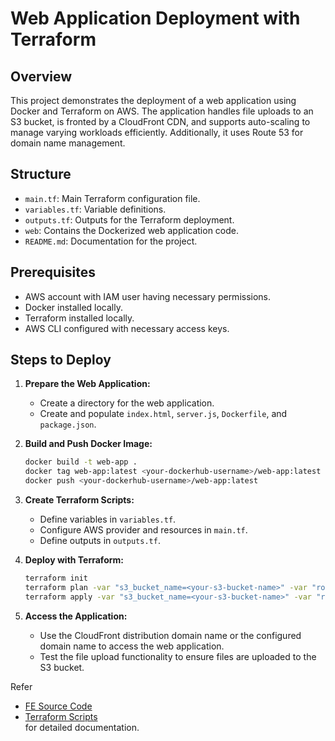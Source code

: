 # Web Application Deployment with Terraform

## Overview
This project demonstrates the deployment of a web application using Docker and Terraform on AWS. The application handles file uploads to an S3 bucket, is fronted by a CloudFront CDN, and supports auto-scaling to manage varying workloads efficiently. Additionally, it uses Route 53 for domain name management.

## Structure
- `main.tf`: Main Terraform configuration file.
- `variables.tf`: Variable definitions.
- `outputs.tf`: Outputs for the Terraform deployment.
- `web`: Contains the Dockerized web application code.
- `README.md`: Documentation for the project.

## Prerequisites
- AWS account with IAM user having necessary permissions.
- Docker installed locally.
- Terraform installed locally.
- AWS CLI configured with necessary access keys.

## Steps to Deploy

1. **Prepare the Web Application:**
    - Create a directory for the web application.
    - Create and populate `index.html`, `server.js`, `Dockerfile`, and `package.json`.

2. **Build and Push Docker Image:**
    ```sh
    docker build -t web-app .
    docker tag web-app:latest <your-dockerhub-username>/web-app:latest
    docker push <your-dockerhub-username>/web-app:latest
    ```

3. **Create Terraform Scripts:**
    - Define variables in `variables.tf`.
    - Configure AWS provider and resources in `main.tf`.
    - Define outputs in `outputs.tf`.

4. **Deploy with Terraform:**
    ```sh
    terraform init
    terraform plan -var "s3_bucket_name=<your-s3-bucket-name>" -var "route53_zone_id=<your-route53-zone-id>" -var "domain_name=<your-domain-name>"
    terraform apply -var "s3_bucket_name=<your-s3-bucket-name>" -var "route53_zone_id=<your-route53-zone-id>" -var "domain_name=<your-domain-name>"
    ```

5. **Access the Application:**
    - Use the CloudFront distribution domain name or the configured domain name to access the web application.
    - Test the file upload functionality to ensure files are uploaded to the S3 bucket.

Refer 
- [FE Source Code](src/readme.md)
- [Terraform Scripts](terraform/readme.md)    
for detailed documentation.
